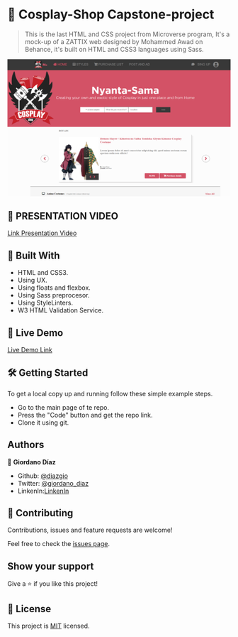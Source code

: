 # 🧐 Cosplay-Shop Capstone-project

> This is the last HTML and CSS project from Microverse program, It's a mock-up of a ZATTIX web designed by Mohammed Awad on Behance, it's built on HTML and CSS3 languages using Sass.

![screenshot](./src/img/screen-shot.png)

## 🎥 PRESENTATION VIDEO
[Link Presentation Video](https://www.loom.com/share/fb093509412d41cfbafa6bb21f532b47)

## 🔧 Built With

- HTML and CSS3.
- Using UX.
- Using floats and flexbox.
- Using Sass preprocesor.
- Using StyleLinters.
- W3 HTML Validation Service.

## 🔴 Live Demo

[Live Demo Link](https://diazgio.github.io/Cosplay-shop-capstone/.)


## 🛠 Getting Started

To get a local copy up and running follow these simple example steps.

- Go to the main page of te repo.
- Press the "Code" button and get the repo link.
- Clone it using git.

## Authors

👤 **Giordano Díaz**

- Github: [@diazgio](https://github.com/diazgio)
- Twitter: [@giordano_diaz](https://twitter.com/giordano_diaz)
- LinkenIn:[LinkenIn](www.linkedin.com/in/Giordano-Diaz)

## 🤝 Contributing

Contributions, issues and feature requests are welcome!

Feel free to check the [issues page](issues/).

## Show your support

Give a ⭐️ if you like this project!

## 📝 License

This project is [MIT](lic.url) licensed.
